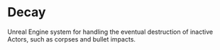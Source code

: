 # Decay
Unreal Engine system for handling the eventual destruction of inactive Actors, such as corpses and bullet impacts.
